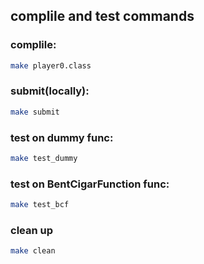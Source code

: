 ## complile and test commands
### complile:
```bash
make player0.class
```
### submit(locally):
```bash
make submit
```
### test on dummy func:
```bash
make test_dummy
```
### test on BentCigarFunction func:
```bash
make test_bcf
```
### clean up
```bash
make clean
```

